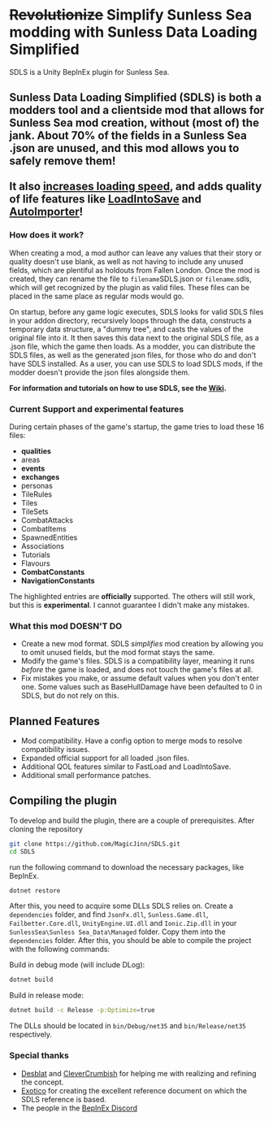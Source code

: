# **~~Revolutionize~~ Simplify Sunless Sea modding with Sunless Data Loading Simplified**

SDLS is a Unity BepInEx plugin for Sunless Sea.

## Sunless Data Loading Simplified (SDLS) is both a modders tool and a clientside mod that allows for Sunless Sea mod creation, without (most of) the jank. About 70% of the fields in a Sunless Sea .json are unused, and this mod allows you to safely remove them!<br><br>It also [increases loading speed](https://github.com/MagicJinn/SDLS/wiki/FastLoad), and adds quality of life features like [LoadIntoSave](https://github.com/MagicJinn/SDLS/wiki/LoadIntoSave) and [AutoImporter](https://github.com/MagicJinn/SDLS/wiki/AutoImporter)!

### **How does it work?**

When creating a mod, a mod author can leave any values that their story or quality doesn't use blank, as well as not having to include any unused fields, which are plentiful as holdouts from Fallen London. Once the mod is created, they can rename the file to `filename`SDLS.json or `filename`.sdls, which will get recognized by the plugin as valid files. These files can be placed in the same place as regular mods would go.

On startup, before any game logic executes, SDLS looks for valid SDLS files in your addon directory, recursively loops through the data, constructs a temporary data structure, a "dummy tree", and casts the values of the original file into it. It then saves this data next to the original SDLS file, as a .json file, which the game then loads. As a modder, you can distribute the SDLS files, as well as the generated json files, for those who do and don't have SDLS installed. As a user, you can use SDLS to load SDLS mods, if the modder doesn't provide the json files alongside them.

**For information and tutorials on how to use SDLS, see the [Wiki](https://github.com/MagicJinn/SDLS/wiki).**

### **Current Support and experimental features**

During certain phases of the game's startup, the game tries to load these 16 files:

* **qualities**
* areas
* **events**
* **exchanges**
* personas
* TileRules
* Tiles
* TileSets
* CombatAttacks
* CombatItems
* SpawnedEntities
* Associations
* Tutorials
* Flavours
* **CombatConstants**
* **NavigationConstants**

The highlighted entries are **officially** supported. The others will still work, but this is **experimental**. I cannot guarantee I didn't make any mistakes.

### **What this mod DOESN'T DO**

* Create a new mod format. SDLS *simplifies* mod creation by allowing you to omit unused fields, but the mod format stays the same.
* Modify the game's files. SDLS is a compatibility layer, meaning it runs *before* the game is loaded, and does not touch the game's files at all.
* Fix mistakes you make, or assume default values when you don't enter one. Some values such as BaseHullDamage have been defaulted to 0 in SDLS, but do not rely on this.

## **Planned Features**

* Mod compatibility. Have a config option to merge mods to resolve compatibility issues.
* Expanded official support for all loaded .json files.
* Additional QOL features similar to FastLoad and LoadIntoSave.
* Additional small performance patches.

## **Compiling the plugin**

To develop and build the plugin, there are a couple of prerequisites. After cloning the repository

```bash
git clone https://github.com/MagicJinn/SDLS.git
cd SDLS
```

run the following command to download the necessary packages, like BepInEx.

```bash
dotnet restore
```

After this, you need to acquire some DLLs SDLS relies on. Create a `dependencies` folder, and find `JsonFx.dll`, `Sunless.Game.dll`, `Failbetter.Core.dll`, `UnityEngine.UI.dll` and `Ionic.Zip.dll` in your `SunlessSea\Sunless Sea_Data\Managed` folder. Copy them into the `dependencies` folder. After this, you should be able to compile the project with the following commands:

Build in debug mode (will include DLog):

```bash
dotnet build
```

Build in release mode:

```bash
dotnet build -c Release -p:Optimize=true
```

The DLLs should be located in `bin/Debug/net35` and `bin/Release/net35` respectively.

### **Special thanks**

* [Desblat](http://next.nexusmods.com/profile/desblat) and [CleverCrumbish](http://next.nexusmods.com/profile/CleverCrumbish) for helping me with realizing and refining the concept.
* [Exotico](https://github.com/andraemon) for creating the excellent reference document on which the SDLS reference is based.
* The people in the [BepInEx Discord](http://discord.gg/MpFEDAg)

